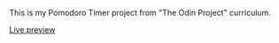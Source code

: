 This is my Pomodoro Timer project from "The Odin Project" curriculum.

[Live preview](https://ribaishtiaq.github.io/pomodoro-Timer)
